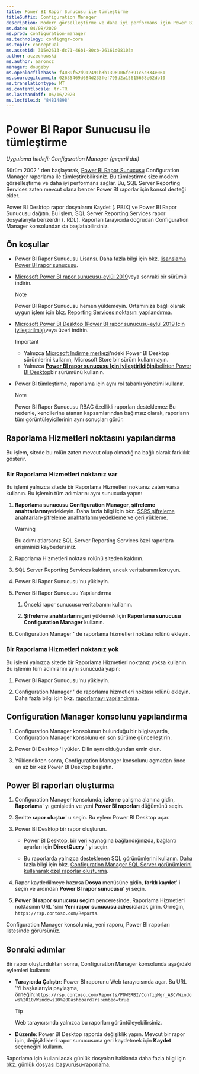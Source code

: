 ```yaml
---
title: Power BI Rapor Sunucusu ile tümleştirme
titleSuffix: Configuration Manager
description: Modern görselleştirme ve daha iyi performans için Power BI Rapor Sunucusu Configuration Manager raporlama ile tümleştirin.
ms.date: 04/08/2020
ms.prod: configuration-manager
ms.technology: configmgr-core
ms.topic: conceptual
ms.assetid: 315e2613-dc71-46b1-80cb-26161d08103a
author: aczechowski
ms.author: aaroncz
manager: dougeby
ms.openlocfilehash: f4089f52d912491b3b1396906fe391c5c334e061
ms.sourcegitcommit: 02635469d684d233fef795d2a15615658e62db10
ms.translationtype: MT
ms.contentlocale: tr-TR
ms.lasthandoff: 06/16/2020
ms.locfileid: "84814898"
---
```

# <a name="integrate-with-power-bi-report-server"></a>Power BI Rapor Sunucusu ile tümleştirme

*Uygulama hedefi: Configuration Manager (geçerli dal)*

<!--3721603-->

Sürüm 2002 ' den başlayarak, [Power BI Rapor Sunucusu](https://docs.microsoft.com/power-bi/report-server/get-started) Configuration Manager raporlama ile tümleştirebilirsiniz. Bu tümleştirme size modern görselleştirme ve daha iyi performans sağlar. Bu, SQL Server Reporting Services zaten mevcut olana benzer Power BI raporlar için konsol desteği ekler.

Power BI Desktop rapor dosyalarını Kaydet (. PBIX) ve Power BI Rapor Sunucusu dağıtın. Bu işlem, SQL Server Reporting Services rapor dosyalarıyla benzerdir (. RDL). Raporları tarayıcıda doğrudan Configuration Manager konsolundan da başlatabilirsiniz.

## <a name="prerequisites"></a>Ön koşullar

- Power BI Rapor Sunucusu Lisansı. Daha fazla bilgi için bkz. [lisanslama Power BI rapor sunucusu](https://docs.microsoft.com/power-bi/report-server/get-started#licensing-power-bi-report-server).

- [Microsoft Power BI rapor sunucusu-eylül 2019](https://www.microsoft.com/download/details.aspx?id=57270)veya sonraki bir sürümü indirin.

    > [!NOTE]
    > Power BI Rapor Sunucusu hemen yüklemeyin. Ortamınıza bağlı olarak uygun işlem için bkz. [Reporting Services noktasını yapılandırma](#configure-the-reporting-services-point).

- [Microsoft Power BI Desktop (Power BI rapor sunucusu-eylül 2019 Için iyileştirilmiş)](https://www.microsoft.com/download/details.aspx?id=57271)veya üzeri indirin.

    > [!IMPORTANT]
    > - Yalnızca [Microsoft Indirme merkezi](https://www.microsoft.com/download/)'ndeki Power BI Desktop sürümlerini kullanın, Microsoft Store bir sürüm kullanmayın.
    > - Yalnızca [ **Power BI rapor sunucusu Için iyileştirildiğini**belirten Power BI Desktop](https://docs.microsoft.com/power-bi/report-server/install-powerbi-desktop)bir sürümünü kullanın.

- Power BI tümleştirme, raporlama için aynı rol tabanlı yönetimi kullanır.
    > [!NOTE]
    > Power BI Rapor Sunucusu RBAC özellikli raporları desteklemez Bu nedenle, kendilerine atanan kapsamlarından bağımsız olarak, raporların tüm görüntüleyicilerinin aynı sonuçları görür.

## <a name="configure-the-reporting-services-point"></a>Raporlama Hizmetleri noktasını yapılandırma

Bu işlem, sitede bu rolün zaten mevcut olup olmadığına bağlı olarak farklılık gösterir.

### <a name="you-have-a-reporting-services-point"></a>Bir Raporlama Hizmetleri noktanız var

Bu işlemi yalnızca sitede bir Raporlama Hizmetleri noktanız zaten varsa kullanın. Bu işlemin tüm adımlarını aynı sunucuda yapın:

1. **Raporlama sunucusu Configuration Manager**, **şifreleme anahtarlarını**yedekleyin. Daha fazla bilgi için bkz. [SSRS şifreleme anahtarları-şifreleme anahtarlarını yedekleme ve geri yükleme](https://docs.microsoft.com/sql/reporting-services/install-windows/ssrs-encryption-keys-back-up-and-restore-encryption-keys).

    > [!WARNING]
    > Bu adımı atlarsanız SQL Server Reporting Services özel raporlara erişiminizi kaybedersiniz.

1. Raporlama Hizmetleri noktası rolünü siteden kaldırın.

1. SQL Server Reporting Services kaldırın, ancak veritabanını koruyun.

1. Power BI Rapor Sunucusu'nu yükleyin.

1. Power BI Rapor Sunucusu Yapılandırma

    1. Önceki rapor sunucusu veritabanını kullanın.

    1. **Şifreleme anahtarlarını**geri yüklemek Için **Raporlama sunucusu Configuration Manager** kullanın.

1. Configuration Manager ' de raporlama hizmetleri noktası rolünü ekleyin.

### <a name="you-dont-have-a-reporting-services-point"></a>Bir Raporlama Hizmetleri noktanız yok

Bu işlemi yalnızca sitede bir Raporlama Hizmetleri noktanız yoksa kullanın. Bu işlemin tüm adımlarını aynı sunucuda yapın:

1. Power BI Rapor Sunucusu'nu yükleyin.

2. Configuration Manager ' de raporlama hizmetleri noktası rolünü ekleyin. Daha fazla bilgi için bkz. [raporlamayı yapılandırma](configuring-reporting.md).

## <a name="configure-the-configuration-manager-console"></a>Configuration Manager konsolunu yapılandırma

1. Configuration Manager konsolunun bulunduğu bir bilgisayarda, Configuration Manager konsolunu en son sürüme güncelleştirin.

1. Power BI Desktop 'i yükler. Dilin aynı olduğundan emin olun.

1. Yüklendikten sonra, Configuration Manager konsolunu açmadan önce en az bir kez Power BI Desktop başlatın.

## <a name="create-power-bi-reports"></a>Power BI raporları oluşturma

1. Configuration Manager konsolunda, **izleme** çalışma alanına gidin, **Raporlama**' yı genişletin ve yeni **Power BI raporları** düğümünü seçin.

1. Şeritte **rapor oluştur**' u seçin. Bu eylem Power BI Desktop açar.

1. Power BI Desktop bir rapor oluşturun.

    - Power BI Desktop, bir veri kaynağına bağlandığınızda, bağlantı ayarları için **DirectQuery** ' yi seçin.

    - Bu raporlarda yalnızca desteklenen SQL görünümlerini kullanın. Daha fazla bilgi için bkz. [Configuration Manager SQL Server görünümlerini kullanarak özel raporlar oluşturma](../../../develop/core/understand/sqlviews/create-custom-reports-using-sql-server-views.md).

1. Rapor kaydedilmeye hazırsa **Dosya** menüsüne gidin, **farklı kaydet**' i seçin ve ardından **Power BI rapor sunucusu**' yi seçin.

1. **Power BI rapor sunucusu seçim** penceresinde, Raporlama Hizmetleri noktasının URL 'sini **Yeni rapor sunucusu adresi**olarak girin. Örneğin, `https://rsp.contoso.com/Reports`.

Configuration Manager konsolunda, yeni raporu, Power BI raporları listesinde görürsünüz.

## <a name="next-steps"></a>Sonraki adımlar

Bir rapor oluşturduktan sonra, Configuration Manager konsolunda aşağıdaki eylemleri kullanın:

- **Tarayıcıda Çalıştır**: Power BI raporunu Web tarayıcısında açar. Bu URL 'YI başkalarıyla paylaşma, örneğin:`https://rsp.contoso.com/Reports/POWERBI/ConfigMgr_ABC/Windows%2010/Windows10%20Dashboard?rs:embed=true`

    > [!TIP]
    > Web tarayıcısında yalnızca bu raporları görüntüleyebilirsiniz.

- **Düzenle**: Power BI Desktop raporda değişiklik yapın. Mevcut bir rapor için, değişiklikleri rapor sunucusuna geri kaydetmek için **Kaydet** seçeneğini kullanın.

Raporlama için kullanılacak günlük dosyaları hakkında daha fazla bilgi için bkz. [günlük dosyası başvurusu-raporlama](../../plan-design/hierarchy/log-files.md#BKMK_ReportLog).
